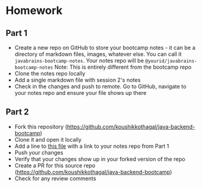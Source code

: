 # Homework

## Part 1
- Create a new repo on GitHub to store your bootcamp notes - it can be a directory of markdown files, images, whatever else. You can call it `javabrains-bootcamp-notes`. Your notes repo will be `@yourid/javabrains-bootcamp-notes` Note: This is entirely different from the bootcamp repo
- Clone the notes repo locally
- Add a single markdown file with session 2's notes
- Check in the changes and push to remote. Go to GitHub, navigate to your notes repo and ensure your file shows up there

## Part 2
- Fork this repository (https://github.com/koushikkothagal/java-backend-bootcamp)
- Clone it and open it locally
- Add a line to [this file](student-notes-repos.md) with a link to your notes repo from Part 1
- Push your changes
- Verify that your changes show up in your forked version of the repo
- Create a PR for this source repo (https://github.com/koushikkothagal/java-backend-bootcamp)
- Check for any review comments
